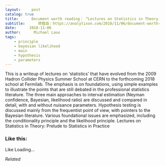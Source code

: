 ```yaml
---
layout:     post
catalog: true
title:      Document worth reading： “Lectures on Statistics in Theory： Prelude to Statistics in Practice”
subtitle:      转载自：https://analytixon.com/2018/11/06/document-worth-reading-lectures-on-statistics-in-theory-prelude-to-statistics-in-practice/
date:      2018-11-06
author:      Michael Laux
tags:
    - principle
    - bayesian likelihood
    - main
    - hypothesis
    - parameters
---
```


This is a writeup of lectures on ‘statistics’ that have evolved from the 2009 Hadron Collider Physics Summer School at CERN to the forthcoming 2018 school at Fermilab. The emphasis is on foundations, using simple examples to illustrate the points that are still debated in the professional statistics literature. The three main approaches to interval estimation (Neyman confidence, Bayesian, likelihood ratio) are discussed and compared in detail, with and without nuisance parameters. Hypothesis testing is discussed mainly from the frequentist point of view, with pointers to the Bayesian literature. Various foundational issues are emphasized, including the conditionality principle and the likelihood principle. Lectures on Statistics in Theory: Prelude to Statistics in Practice





### Like this:

Like Loading...


*Related*


